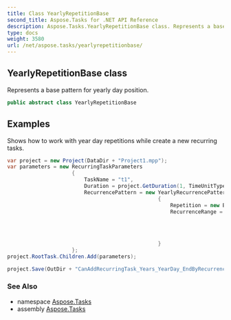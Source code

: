 ```yaml
---
title: Class YearlyRepetitionBase
second_title: Aspose.Tasks for .NET API Reference
description: Aspose.Tasks.YearlyRepetitionBase class. Represents a base pattern for yearly day position
type: docs
weight: 3580
url: /net/aspose.tasks/yearlyrepetitionbase/
---
```

## YearlyRepetitionBase class

Represents a base pattern for yearly day position.

```csharp
public abstract class YearlyRepetitionBase
```

## Examples

Shows how to work with year day repetitions while create a new recurring tasks.

```csharp
var project = new Project(DataDir + "Project1.mpp");
var parameters = new RecurringTaskParameters
                     {
                         TaskName = "t1",
                         Duration = project.GetDuration(1, TimeUnitType.Day),
                         RecurrencePattern = new YearlyRecurrencePattern
                                                 {
                                                     Repetition = new ByYearDayRepetition { DayPosition = 1, Month = Month.July },
                                                     RecurrenceRange = new EndByRecurrenceRange
                                                                           {
                                                                               Start = new DateTime(2018, 7, 1, 8, 0, 0),
                                                                               Finish = new DateTime(2019, 7, 1, 17, 0, 0)
                                                                           }
                                                 }
                     };
project.RootTask.Children.Add(parameters);

project.Save(OutDir + "CanAddRecurringTask_Years_YearDay_EndByRecurrenceRange_Test.mpp", SaveFileFormat.Mpp);
```

### See Also

* namespace [Aspose.Tasks](../../aspose.tasks/)
* assembly [Aspose.Tasks](../../)


